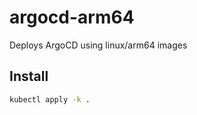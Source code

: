 # argocd-arm64

Deploys ArgoCD using linux/arm64 images

## Install

```bash
kubectl apply -k .
```
